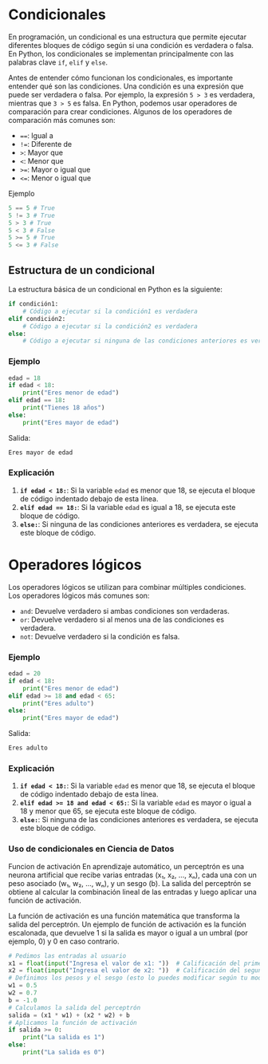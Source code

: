# Condicionales

En programación, un condicional es una estructura que permite ejecutar diferentes bloques de código según si una condición es verdadera o falsa. En Python, los condicionales se implementan principalmente con las palabras clave `if`, `elif` y `else`.

Antes de entender cómo funcionan los condicionales, es importante entender qué son las condiciones.
Una condición es una expresión que puede ser verdadera o falsa. Por ejemplo, la expresión `5 > 3` es verdadera, mientras que `3 > 5` es falsa. En Python, podemos usar operadores de comparación para crear condiciones. Algunos de los operadores de comparación más comunes son:
- `==`: Igual a
- `!=`: Diferente de
- `>`: Mayor que
- `<`: Menor que
- `>=`: Mayor o igual que
- `<=`: Menor o igual que

Ejemplo
```python
5 == 5 # True
5 != 3 # True
5 > 3 # True
5 < 3 # False
5 >= 5 # True
5 <= 3 # False
```

## Estructura de un condicional
La estructura básica de un condicional en Python es la siguiente:

```python
if condición1:
    # Código a ejecutar si la condición1 es verdadera
elif condición2:
    # Código a ejecutar si la condición2 es verdadera
else:
    # Código a ejecutar si ninguna de las condiciones anteriores es verdadera
```
### Ejemplo
```python
edad = 18
if edad < 18:
    print("Eres menor de edad")
elif edad == 18:
    print("Tienes 18 años")
else:
    print("Eres mayor de edad")
```

Salida:
```python
Eres mayor de edad
```
### Explicación
1. **`if edad < 18:`**: Si la variable `edad` es menor que 18, se ejecuta el bloque de código indentado debajo de esta línea.
2. **`elif edad == 18:`**: Si la variable `edad` es igual a 18, se ejecuta este bloque de código.
3. **`else:`**: Si ninguna de las condiciones anteriores es verdadera, se ejecuta este bloque de código.

# Operadores lógicos
Los operadores lógicos se utilizan para combinar múltiples condiciones. Los operadores lógicos más comunes son:
- `and`: Devuelve verdadero si ambas condiciones son verdaderas.
- `or`: Devuelve verdadero si al menos una de las condiciones es verdadera.
- `not`: Devuelve verdadero si la condición es falsa.
### Ejemplo
```python
edad = 20
if edad < 18:
    print("Eres menor de edad")
elif edad >= 18 and edad < 65:
    print("Eres adulto")
else:
    print("Eres mayor de edad")
```
Salida:
```python
Eres adulto
```
### Explicación
1. **`if edad < 18:`**: Si la variable `edad` es menor que 18, se ejecuta el bloque de código indentado debajo de esta línea.
2. **`elif edad >= 18 and edad < 65:`**: Si la variable `edad` es mayor o igual a 18 y menor que 65, se ejecuta este bloque de código.
3. **`else:`**: Si ninguna de las condiciones anteriores es verdadera, se ejecuta este bloque de código.

### Uso de condicionales en Ciencia de Datos
Funcion de activación
En aprendizaje automático, un perceptrón es una neurona artificial que recibe varias entradas (x₁, x₂, ..., xₙ), cada una con un peso asociado (w₁, w₂, ..., wₙ), y un sesgo (b). La salida del perceptrón se obtiene al calcular la combinación lineal de las entradas y luego aplicar una función de activación.

La función de activación es una función matemática que transforma la salida del perceptrón.
Un ejemplo de función de activación es la función escalonada, que devuelve 1 si la salida es mayor o igual a un umbral (por ejemplo, 0) y 0 en caso contrario.
```python
# Pedimos las entradas al usuario
x1 = float(input("Ingresa el valor de x1: "))  # Calificación del primer examen
x2 = float(input("Ingresa el valor de x2: "))  # Calificación del segundo examen
# Definimos los pesos y el sesgo (esto lo puedes modificar según tu modelo)
w1 = 0.5
w2 = 0.7
b = -1.0
# Calculamos la salida del perceptrón
salida = (x1 * w1) + (x2 * w2) + b
# Aplicamos la función de activación
if salida >= 0:
    print("La salida es 1")
else:
    print("La salida es 0")
```
